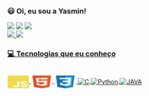 ### 😃 Oi, eu sou a Yasmin!
 
<div> 
  <a href="" target="_blank"><img src="https://img.shields.io/badge/Discord-7289DA?style=for-the-badge&logo=discord&logoColor=white" target="_blank"></a> 
  <a href="https://www.linkedin.com/in/yasminguedes557/" target="_blank"><img src="https://img.shields.io/badge/-LinkedIn-%230077B5?style=for-the-badge&logo=linkedin&logoColor=white" target="_blank"></a>
  <a href="" targt="_blank"><img src="https://img.shields.io/badge/Telegram-2CA5E0?style=for-the-badge&logo=telegram&logoColor=white"></a>
</div>
 
 <div>
   <a href="https://github.com/Guedesyass">
   <img height="180em" src="https://github-readme-stats.vercel.app/api?username=Guedesyass&show_icons=true&theme=midnight-purple&include_all_commits=true&count_private=true"/>
   <img height="180em" src="https://github-readme-stats.vercel.app/api/top-langs/?username=Guedesyass&layout=compact&langs_count=6&theme=midnight-purple"/>
</div>


### 💻 Tecnologias que eu conheço 
<div style="display: inline_block"><br>
  <img align="center" alt="Js" height="30" width="50" src="https://raw.githubusercontent.com/devicons/devicon/master/icons/javascript/javascript-plain.svg">
  <img align="center" alt="HTML" height="30" width="50" src="https://raw.githubusercontent.com/devicons/devicon/master/icons/html5/html5-original.svg">
  <img align="center" alt="CSS" height="30" width="50" src="https://raw.githubusercontent.com/devicons/devicon/master/icons/css3/css3-original.svg">
  <img align="center" alt="C" height="30" width="50" src="https://cdn.jsdelivr.net/gh/devicons/devicon/icons/c/c-original.svg" />
  <img align="center" alt="Python" height="30" width="50" src="https://cdn.jsdelivr.net/gh/devicons/devicon/icons/python/python-original.svg">
  <img align="center" alt="JAVA" height="40" width="50" src="https://cdn.jsdelivr.net/gh/devicons/devicon/icons/java/java-original.svg" />
</div>
 
<br>
